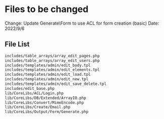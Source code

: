 # Files to be changed

Change: Update Generate\Form to use ACL for form creation (basic)
Date: 2022/9/6

## File List

```sh
includes/table_arrays/array_edit_pages.php
includes/table_arrays/array_edit_users.php
includes/templates/admin/edit_body.tpl
includes/templates/admin/edit_elements.tpl
includes/templates/admin/edit_load.tpl
includes/templates/admin/edit_new.tpl
includes/templates/admin/edit_save_delete.tpl
includes/edit_base.php
lib/CoreLibs/ACL/Login.php
lib/CoreLibs/DB/Extended/ArrayIO.php
lib/CoreLibs/Convert/MimeEncode.php
lib/CoreLibs/Create/Email.php
lib/CoreLibs/Output/Form/Generate.php
```
